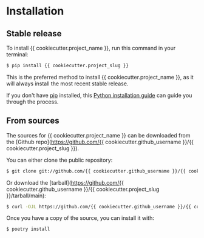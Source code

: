 # Installation

## Stable release

To install {{ cookiecutter.project_name }}, run this command in your
terminal:

```bash
$ pip install {{ cookiecutter.project_slug }}
```

This is the preferred method to install {{ cookiecutter.project_name }},
as it will always install the most recent stable release.

If you don't have [pip](https://pip.pypa.io) installed, this
[Python installation guide](http://docs.python-guide.org/en/latest/starting/installation/)
can guide you through the process.

## From sources

The sources for {{ cookiecutter.project_name }} can be downloaded from
the [Github repo](https://github.com/{{ cookiecutter.github_username }}/{{ cookiecutter.project_slug }}).

You can either clone the public repository:

```bash
$ git clone git://github.com/{{ cookiecutter.github_username }}/{{ cookiecutter.project_slug }}
```

Or download the
[tarball](https://github.com/{{ cookiecutter.github_username }}/{{ cookiecutter.project_slug }}/tarball/main):

```bash
$ curl -OJL https://github.com/{{ cookiecutter.github_username }}/{{ cookiecutter.project_slug }}/tarball/main
```

Once you have a copy of the source, you can install it with:

```bash
$ poetry install
```
